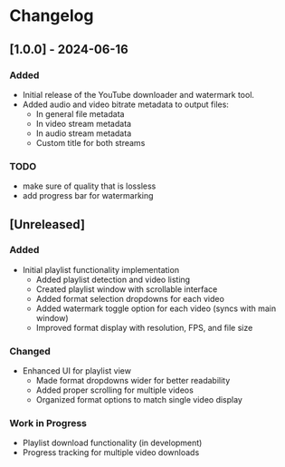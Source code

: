 # Changelog

## [1.0.0] - 2024-06-16
### Added
- Initial release of the YouTube downloader and watermark tool.
- Added audio and video bitrate metadata to output files:
  - In general file metadata
  - In video stream metadata
  - In audio stream metadata
  - Custom title for both streams

### TODO
- make sure of quality that is lossless
- add progress bar for watermarking

## [Unreleased]

### Added
- Initial playlist functionality implementation
  - Added playlist detection and video listing
  - Created playlist window with scrollable interface
  - Added format selection dropdowns for each video
  - Added watermark toggle option for each video (syncs with main window)
  - Improved format display with resolution, FPS, and file size

### Changed
- Enhanced UI for playlist view
  - Made format dropdowns wider for better readability
  - Added proper scrolling for multiple videos
  - Organized format options to match single video display

### Work in Progress
- Playlist download functionality (in development)
- Progress tracking for multiple video downloads
